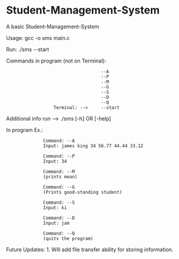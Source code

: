 # Student-Management-System
A basic Student-Management-System


Usage: gcc -o sms main.c

Run: ./sms --start

Commands in program (not on Terminal): 

                                        --A
                                        --P
                                        --M
                                        --G
                                        --S
                                        --D
                                        --Q
                      Terminal: -->     --start
          
  Additional info run --> ./sms [-h] OR [-help]
  
  In program Ex.:
  
                  Command: --A
                  Input: james king 34 56.77 44.44 33.12
                  
                  Command: --P
                  Input: 34
                  
                  Command: --M
                  (prints mean)
                  
                  Command: --G
                  (Prints good-standing student)
                  
                  Command: --S
                  Input: ki
                  
                  Command: --D
                  Input: jam
                  
                  Command: --Q
                  (quits the program)
                  
                  
  Future Updates: 1. Will add file transfer ability for storing information.

